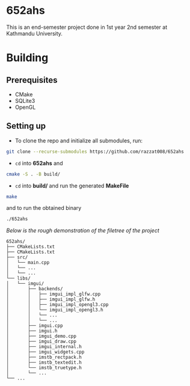 # 652ahs

This is an end-semester project done in 1st year 2nd semester at Kathmandu University.

# Building

## Prerequisites

- CMake
- SQLite3
- OpenGL

## Setting up

- To clone the repo and initialize all submodules, run:

```bash
git clone --recurse-submodules https://github.com/razzat008/652ahs
```

- `cd` into **652ahs** and

```bash
cmake -S . -B build/
```

- `cd` into **build/** and run the generated **MakeFile**

```bash
make
```

and to run the obtained binary

```bash
./652ahs
```

_Below is the rough demonstration of the filetree of the project_

```
652ahs/
├── CMakeLists.txt
├── CMakeLists.txt
├── src/
│   └── main.cpp
│   └── ...
│   └── ...
└── libs/
│   └── imgui/
│       ├── backends/
│       │   ├── imgui_impl_glfw.cpp
│       │   ├── imgui_impl_glfw.h
│       │   ├── imgui_impl_opengl3.cpp
│       │   └── imgui_impl_opengl3.h
│       │   └── ...
│       │   └── ...
│       ├── imgui.cpp
│       ├── imgui.h
│       ├── imgui_demo.cpp
│       ├── imgui_draw.cpp
│       ├── imgui_internal.h
│       ├── imgui_widgets.cpp
│       ├── imstb_rectpack.h
│       ├── imstb_textedit.h
│       └── imstb_truetype.h
│       └── ...
└── ...
```

